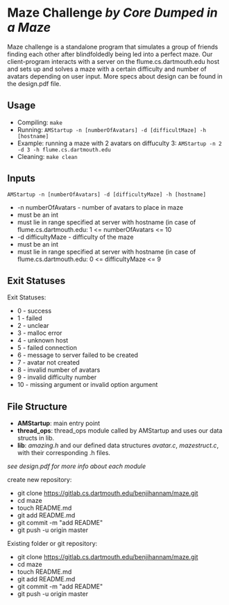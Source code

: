 # Maze Challenge *by Core Dumped in a Maze* 

Maze challenge is a standalone program that simulates a group of friends
finding each other after blindfoldedly being led into a perfect maze. Our client-program 
interacts with a server on the flume.cs.dartmouth.edu host and sets up and solves a maze 
with a certain difficulty and number of avatars depending on user input. More
specs about design can be found in the design.pdf file. 

## Usage 
* Compiling: `make`  
* Running: `AMStartup -n [numberOfAvatars] -d [difficultMaze] -h [hostname] `      
* Example: running a maze with 2 avatars on diffuculty 3: `AMStartup -n 2 -d 3 -h flume.cs.dartmouth.edu`   
* Cleaning:  `make clean`


## Inputs 
`AMStartup -n [numberOfAvatars] -d [difficultyMaze] -h [hostname] `    

* -n numberOfAvatars - number of avatars to place in maze
 * must be an int
 * must lie in range specified at server with hostname (in case of flume.cs.dartmouth.edu: 1 <= numberOfAvatars <= 10
* -d difficultyMaze - difficulty of the maze
 * must be an int 
 * must lie in range specified at server with hostname (in case of flume.cs.dartmouth.edu: 0 <= difficultyMaze <= 9

## Exit Statuses 
Exit Statuses:     

* 0 - success 
* 1 - failed 
* 2 - unclear 
* 3 - malloc error
* 4 - unknown host 
* 5 - failed connection 
* 6 - message to server failed to be created 
* 7 - avatar not created 
* 8 - invalid number of avatars 
* 9 - invalid difficulty number 
* 10 - missing argument or invalid option argument


## File Structure
* **AMStartup**: main entry point   
* **thread_ops**: thread_ops module called by AMStartup and uses our data structs in lib.  
* **lib**: *amazing.h* and our defined data structures *avatar.c*, *mazestruct.c*, with their corresponding .h files. 

*see design.pdf for more info about each module* 

create new repository:

- git clone https://gitlab.cs.dartmouth.edu/benjihannam/maze.git
- cd maze
- touch README.md
- git add README.md
- git commit -m "add README"
- git push -u origin master

Existing folder or git repository:

- git clone https://gitlab.cs.dartmouth.edu/benjihannam/maze.git
- cd maze
- touch README.md
- git add README.md
- git commit -m "add README"
- git push -u origin master
